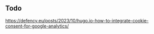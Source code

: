 

## Todo
https://defency.eu/posts/2023/10/hugo.io-how-to-integrate-cookie-consent-for-google-analytics/